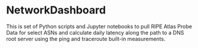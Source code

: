 # NetworkDashboard
This is set of Python scripts and Jupyter notebooks to pull RIPE Atlas Probe Data for select ASNs and calculate daily latency along the path to a DNS root server using the ping and traceroute built-in measurements.

